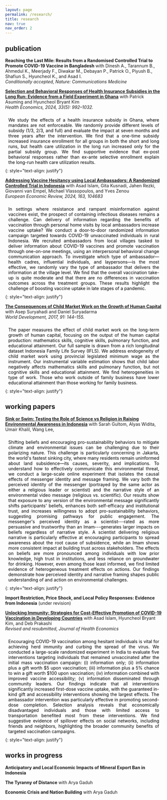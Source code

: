 ```yaml
---
layout: page
permalink: /research/
title: research
nav: true
nav_order: 2
---
```


<style>
.abstract-content {
    margin-top: 10px;
    text-align: justify;
    padding: 10px;
    border-radius: 4px;
    background-color: transparent !important;
}

/* Light mode styles */
@media (prefers-color-scheme: light) {
    .abstract-content,
    .publication {
        color: #000000;
    }
}

/* Dark mode styles */
@media (prefers-color-scheme: dark) {
    .abstract-content,
    .publication {
        color: #ffffff;
    }
}

/* Ensure styles are applied regardless of HTML theme attribute */
html[data-theme='dark'] .abstract-content,
html[data-theme='dark'] .publication {
    color: #ffffff;
}

html:not([data-theme='dark']) .abstract-content,
html:not([data-theme='dark']) .publication {
    color: #000000;
}
</style>

## publication

**Reaching the Last Mile: Results from a Randomised Controlled Trial to Promote COVID-19 Vaccine in Bangladesh** with Dinesh A., Tarannum B., Ahmedul K., Meerjady F., Diwakar M., Debayan P., Patrick O., Piyush B., Shafiun S., Hyuncheol K., and Asad I. <br>
*Conditionally accepted, Nature: Communications Medicine* <br>

**[Selection and Behavioral Responses of Health Insurance Subsidies in the Long Run: Evidence from a Field Experiment in Ghana](/docs/AKS_Ghana_Published_Version_HE.pdf)** with Patrick Asuming and Hyuncheol Bryant Kim <br>
*Health Economics, 2024, 33(5): 992–1032.* <br>

<div class="abstract-content">
We study the effects of a health insurance subsidy in Ghana, where mandates are not enforceable. We randomly provide different levels of subsidy (1/3, 2/3, and full) and evaluate the impact at seven months and three years after the intervention. We find that a one-time subsidy increased insurance enrollment for all groups in both the short and long runs, but health care utilization in the long run increased only for the partial subsidy group. We find supportive evidence that ex-post behavioral responses rather than ex-ante selective enrollment explain the long-run health care utilization results.
</div>
{: style="text-align: justify"}
<br>

**[Addressing Vaccine Hesitancy using Local Ambassadors: A Randomized Controlled Trial in Indonesia](/docs/Vaccine_EER.pdf)** with Asad Islam, Gita Kusnadi, Jahen Rezki, Giovanni van Empel, Michael Vlassopoulos, and Yves Zenou <br>
*European Economic Review, 2024, 163, 104683* <br>

<div class="abstract-content">
In settings where resistance and rampant misinformation against vaccines exist, the prospect of containing infectious diseases remains a challenge. Can delivery of information regarding the benefits of vaccination through personal home visits by local ambassadors increase vaccine uptake? We conduct a door-to-door randomized information campaign targeted towards COVID-19 unvaccinated individuals in rural Indonesia. We recruited ambassadors from local villages tasked to deliver information about COVID-19 vaccines and promote vaccination through one-on-one meetings, using an interpersonal behavioral change communication approach. To investigate which type of ambassador—health cadres, influential individuals, and laypersons—is the most effective, we randomly vary the type of ambassador that delivers the information at the village level. We find that the overall vaccination take-up is quite moderate and that there are no differences in vaccination outcomes across the treatment groups. These results highlight the challenge of boosting vaccine uptake in late stages of a pandemic.
</div>
{: style="text-align: justify"}
<br>

**[The Consequences of Child Market Work on the Growth of Human Capital](https://www.sciencedirect.com/science/article/pii/S0305750X15308731?via%3Dihub)** with Asep Suryahadi and Daniel Suryadarma <br>
*World Development, 2017, 91: 144–155.* <br>

<div class="abstract-content">
The paper measures the effect of child market work on the long-term growth of human capital, focusing on the output of the human capital production: mathematics skills, cognitive skills, pulmonary function, and educational attainment. Our full sample is drawn from a rich longitudinal dataset Indonesia Family Life Survey (IFLS). We address endogeneity of child market work using provincial legislated minimum wage as the instrument. Our instrumental variable estimation shows that child labor negatively affects mathematics skills and pulmonary function, but not cognitive skills and educational attainment. We find heterogeneities in type of work. Those who work outside of family business have lower educational attainment than those working for family business.
</div>
{: style="text-align: justify"}

<br>

## working papers 

**[Sink or Swim: Testing the Role of Science vs Religion in Raising Environmental Awareness in Indonesia](/docs/jakarta_draft.pdf)** with Sarah Gultom, Alyas Widita, Umair Khalil, Wang Lee, 
<br>

<div class="abstract-content">
Shifting beliefs and encouraging pro-sustainability behaviors to mitigate climate and environmental issues can be challenging due to their polarizing nature. This challenge is particularly concerning in Jakarta, the world's fastest sinking city, where many residents remain uninformed about land subsidence—its causes, severity, and implications. To understand how to effectively communicate this environmental threat, we conduct a large-scale online experiment that isolates the causal effects of messenger identity and message framing. We vary both the perceived identity of the messenger (portrayed by the same actor as either a religious leader or scientist) and the narrative style of an environmental video message (religious vs. scientific). Our results show that exposure to any version of the environmental message significantly shifts participants' beliefs, enhances both self-efficacy and institutional trust, and increases willingness to adopt pro-sustainability behaviors, suggesting promising pathways for public engagement. The messenger's perceived identity as a scientist---rated as more persuasive and trustworthy than an Imam---generates larger impacts on beliefs regardless of narrative style. A scientist delivering religious narrative is particularly effective at encouraging participants to spread awareness about the root cause of subsidence, while an Imam shows more consistent impact at building trust across stakeholders. The effects on beliefs are more pronounced among individuals with low prior knowledge, high trust in institutions, and less reliance on groundwater for drinking. However, even among those least informed, we find limited evidence of heterogeneous treatment effects on actions. Our findings demonstrate how perceived identity and narrative framing shapes public understanding of and action on environmental challenges.
</div>
{: style="text-align: justify"}
<br>

**Import Restriction, Price Shock, and Local Policy Responses: Evidence from Indonesia** (under revision) 
<br>

**[Unlocking Immunity: Strategies for Cost-Effective Promotion of COVID-19 Vaccination in Developing Countries](/docs/Vaccine_JHE_Dec_2024.pdf)** with Asad Islam, Hyuncheol Bryant Kim, and Deb Prakashi <br>
*Revised and resubmitted, Journal of Health Economics* 
<br>

<div class="abstract-content">
Encouraging COVID-19 vaccination among hesitant individuals is vital for achieving herd immunity and curbing the spread of the virus. We conducted a large-scale randomized experiment in India to evaluate five interventions targeting individuals that remained unvaccinated after the initial mass vaccination campaign: (i) information only; (ii) information plus a gift worth $5 upon vaccination; (iii) information plus a 5% chance to win a gift worth $100 upon vaccination; (iv) information combined with improved vaccine accessibility; (v) information disseminated through community leaders. Our findings indicate
that all interventions significantly increased first-dose vaccine uptake, with the guaranteed in-kind gift and accessibility interventions showing the largest effects. The ambassador intervention was particularly effective in promoting second-dose completion. Selection analysis reveals that economically disadvantaged individuals and those with limited access to transportation benefited most from these interventions. We find suggestive evidence of spillover effects on social networks, including friends and neighbors, highlighting the broader community benefits of targeted vaccination
campaigns. 
</div>
{: style="text-align: justify"}
<br>

## works in progress

**Anticipatory and Local Economic Impacts of Mineral Export Ban in Indonesia** <br>

**The Tyranny of Distance** with Arya Gaduh <br>

**Economic Crisis and Nation Building** with Arya Gaduh
